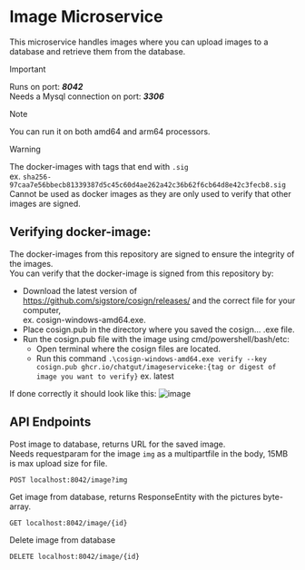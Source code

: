 # Image Microservice
This microservice handles images where you can upload images to a database and retrieve them from the database.

> [!IMPORTANT]
>  Runs on port: ***8042*** <br>
>  Needs a Mysql connection on port: ***3306***


> [!NOTE]
> You can run it on both amd64 and arm64 processors.

> [!WARNING]
> The docker-images with tags that end with ```.sig``` <br> ex. ```sha256-97caa7e56bbecb81339387d5c45c60d4ae262a42c36b62f6cb64d8e42c3fecb8.sig``` <br> Cannot be used as docker images as they are only used to verify that other images are signed.

## Verifying docker-image:
The docker-images from this repository are signed to ensure the integrity of the images. <br>
You can verify that the docker-image is signed from this repository by:
- Download the latest version of https://github.com/sigstore/cosign/releases/ and the correct file for your computer,<br> ex. cosign-windows-amd64.exe.
- Place cosign.pub in the directory where you saved the cosign... .exe file.
- Run the cosign.pub file with the image using cmd/powershell/bash/etc:
  - Open terminal where the cosign files are located.
  - Run this command ``` .\cosign-windows-amd64.exe verify --key cosign.pub ghcr.io/chatgut/imageserviceke:{tag or digest of image you want to verify} ``` ex. latest <br>

If done correctly it should look like this: ![image](https://github.com/chatgut/imageserviceke/assets/143023413/3922ded6-f886-4586-ac8e-02995bc0b005)

## API Endpoints
Post image to database, returns URL for the saved image. <br>
Needs requestparam for the image ```img``` as a multipartfile in the body, 15MB is max upload size for file.
```
POST localhost:8042/image?img
```
Get image from database, returns ResponseEntity with the pictures byte-array.
```
GET localhost:8042/image/{id}
```
Delete image from database
```
DELETE localhost:8042/image/{id}
```
